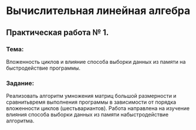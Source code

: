 # Вычислительная линейная алгебра
## Практическая работа № 1.
### Тема: 
Вложенность циклов и влияние способа выборки данных из памяти на быстродействие программы.
### Задание: 
Реализовать алгоритм умножения матриц большой размерности и сравнитьвремя выполнения программы в зависимости от порядка вложенности циклов (шестьвариантов). Работа направлена на изучение влияния способа выборки данных из памяти набыстродействие алгоритма.

